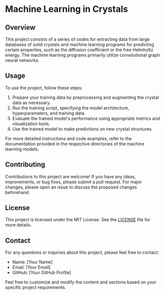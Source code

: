 # Machine Learning in Crystals

## Overview

This project consists of a series of codes for extracting data from large databases of solid crystals and machine learning programs for predicting certain properties, such as the diffusion coefficient or the free Helmholtz energy. The machine learning programs primarily utilize convolutional graph neural networks.

## Usage

To use the project, follow these steps:

1. Prepare your training data by preprocessing and augmenting the crystal data as necessary.
2. Run the training script, specifying the model architecture, hyperparameters, and training data.
3. Evaluate the trained model's performance using appropriate metrics and visualization tools.
4. Use the trained model to make predictions on new crystal structures.

For more detailed instructions and code examples, refer to the documentation provided in the respective directories of the machine learning models.

## Contributing

Contributions to this project are welcome! If you have any ideas, improvements, or bug fixes, please submit a pull request. For major changes, please open an issue to discuss the proposed changes beforehand.

## License

This project is licensed under the MIT License. See the [LICENSE](LICENSE) file for more details.

## Contact

For any questions or inquiries about this project, please feel free to contact:

- Name: [Your Name]
- Email: [Your Email]
- GitHub: [Your GitHub Profile]

Feel free to customize and modify the content and sections based on your specific project requirements.

